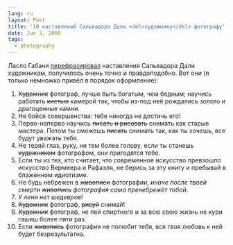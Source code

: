 ```yaml
---
lang: ru
layout: Post
title: '10 наставлений Сальвадора Дали <del>художнику</del> фотографу'
date: Jun 3, 2009
tags:
  - photography
---
```


Ласло Габани [перефразировал](http://laslogabany.livejournal.com/60776.html 'Ласло Габани — Десять наставлений Сальвадора Дали художнику (фотографу)') наставления Сальвадора Дали художникам, получилось очень точно и правдоподобно. Вот они (я только немножко привёл в порядок оформление):

1. ~~Художник~~ фотограф, лучше быть богатым, чем бедным; научись работать ~~кистью~~ камерой так, чтобы из-под неё рождались золото и драгоценные камни.
2. Не бойся совершенства: тебе никогда не достичь его!
3. Перво-наперво научись ~~писать и рисовать~~ снимать как старые мастера. Потом ты сможешь ~~писать~~ снимать так, как ты хочешь, все будут уважать тебя.
4. Не теряй глаз, руку, ни тем более голову, если ты станешь ~~художником~~ фотографом, они пригодятся тебе.
5. Если ты из тех, кто считает, что современное искусство превзошло искусство Вермеера и Рафаэля, не берись за эту книгу и пребывай в блаженном идиотизме.
6. Не будь небрежен в ~~живописи~~ фотографии, _иначе после твоей смерти ~~живопись~~ фотография сама пренебрежёт тобой_.
7. _У лени нет шедевров_!
8. ~~Художник~~ фотограф, ~~рисуй~~ снимай!
9. ~~Художник~~ фотограф, не пей спиртного и за всю свою жизнь не кури гашиш более пяти раз.
10. Если ~~живопись~~ фотография не полюбит тебя, вся твоя любовь к ней будет безрезультатна.
